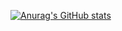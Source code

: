 
[![Anurag's GitHub stats](https://github-readme-stats.vercel.app/api?username=rsosag&count_private=true)](https://github.com/rsosag/github-readme-stats)
